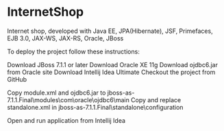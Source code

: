 InternetShop
============

Internet shop, developed with Java EE, JPA(Hibernate), JSF, Primefaces, EJB 3.0, JAX-WS, JAX-RS, Oracle, JBoss


To deploy the project follow these instructions:

Download JBoss 7.1.1 or later
Download Oracle XE 11g
Download ojdbc6.jar from Oracle site
Download Intellij Idea Ultimate
Checkout the project from GitHub

Copy module.xml and ojdbc6.jar to jboss-as-7.1.1.Final\modules\com\oracle\ojdbc6\main
Copy and replace standalone.xml in jboss-as-7.1.1.Final\standalone\configuration

Open and run application from Intellij Idea
